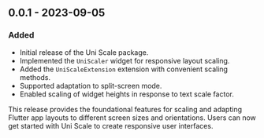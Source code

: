 ## 0.0.1 - 2023-09-05

### Added

- Initial release of the Uni Scale package.
- Implemented the `UniScaler` widget for responsive layout scaling.
- Added the `UniScaleExtension` extension with convenient scaling methods.
- Supported adaptation to split-screen mode.
- Enabled scaling of widget heights in response to text scale factor.

This release provides the foundational features for scaling and adapting Flutter app layouts to different screen sizes and orientations. Users can now get started with Uni Scale to create responsive user interfaces.
